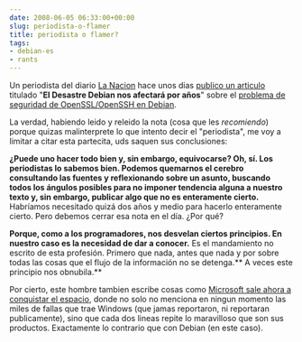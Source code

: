 ```yaml
---  
date: 2008-06-05 06:33:00+00:00  
slug: periodista-o-flamer  
title: periodista o flamer?  
tags:  
- debian-es  
- rants  
---  
```

  
Un periodista del diario [La Nacion](http://lanacion.com.ar) hace unos dias [publico un articulo](http://www.lanacion.com.ar/tecnologia/nota.asp?nota_id=1017063) titulado "**El  Desastre Debian  nos afectará por años**" sobre el [problema de seguridad de OpenSSL/OpenSSH en Debian](http://www.debian.org/security/2008/dsa-1571).    
    
La verdad, habiendo leido y releido la nota (cosa que les _recomiendo_) porque quizas malinterprete lo que intento decir el "periodista",  me voy a limitar a citar esta partecita, uds saquen sus conclusiones:    
    
  
  
>     
**¿Puede uno hacer todo bien y, sin embargo, equivocarse? Oh, sí. Los periodistas lo sabemos bien. Podemos quemarnos el cerebro consultando las fuentes y reflexionando sobre un asunto, buscando todos los ángulos posibles para no imponer tendencia alguna a nuestro texto y, sin embargo, publicar algo que no es enteramente cierto.** Habríamos necesitado quizá dos años y medio para hacerlo enteramente cierto. Pero debemos cerrar esa nota en el día. ¿Por qué?     
    
**Porque, como a los programadores, nos desvelan ciertos principios. En nuestro caso es la necesidad de dar a conocer.** Es el mandamiento no escrito de esta profesión. Primero que nada, antes que nada y por sobre todas las cosas que el flujo de la información no se detenga.** A veces este principio nos obnubila.**    
  
  
    
    
Por cierto, este hombre tambien escribe cosas como [Microsoft sale ahora a conquistar el espacio](http://www.lanacion.com.ar/opinion/nota.asp?nota_id=1013100&origen=columnistas&acumulado_id=608-1%7C1227), donde no solo no menciona en ningun momento las miles de fallas que trae Windows (que jamas reportaron, ni reportaran publicamente), sino que cada dos lineas repite lo maravilloso que son sus productos. Exactamente lo contrario que con Debian (en este caso).  
